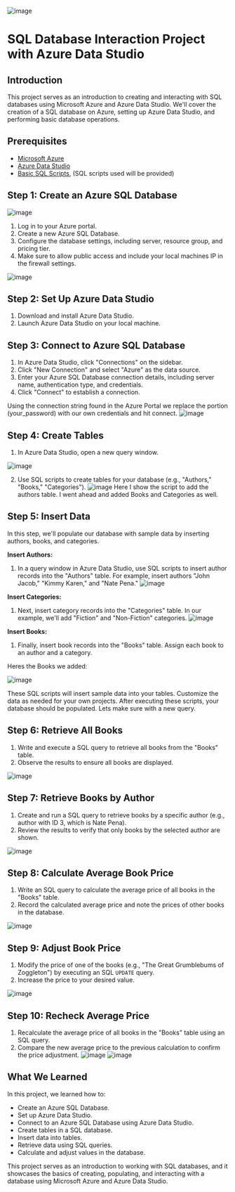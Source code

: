 ![image](https://github.com/itnatepena/SQL-DB-Intro/assets/147539410/c3f66eb5-314a-4f9c-b3d9-c7b2a768f6a3)

# SQL Database Interaction Project with Azure Data Studio

## Introduction

This project serves as an introduction to creating and interacting with SQL databases using Microsoft Azure and Azure Data Studio. We'll cover the creation of a SQL database on Azure, setting up Azure Data Studio, and performing basic database operations.

## Prerequisites

- [Microsoft Azure](https://azure.microsoft.com/)
- [Azure Data Studio](https://docs.microsoft.com/en-us/sql/azure-data-studio/download)
- [Basic SQL Scripts](https://www.dataquest.io/blog/sql-commands/), (SQL scripts used will be provided)

## Step 1: Create an Azure SQL Database
![image](https://github.com/itnatepena/SQL-DB-Intro/assets/147539410/e2adc24d-bbfb-493b-8d11-5f8bca17e968)

1. Log in to your Azure portal.
2. Create a new Azure SQL Database.
3. Configure the database settings, including server, resource group, and pricing tier.
4. Make sure to allow public access and include your local machines IP in the firewall settings.

![image](https://github.com/itnatepena/SQL-DB-Intro/assets/147539410/010c2153-450c-43a9-a0c6-49eded1d1258)


## Step 2: Set Up Azure Data Studio

1. Download and install Azure Data Studio.
2. Launch Azure Data Studio on your local machine.

## Step 3: Connect to Azure SQL Database

1. In Azure Data Studio, click "Connections" on the sidebar.
2. Click "New Connection" and select "Azure" as the data source.
3. Enter your Azure SQL Database connection details, including server name, authentication type, and credentials.
4. Click "Connect" to establish a connection.

Using the connection string found in the Azure Portal we replace the portion (your_password) with our own credentials and hit connect.
![image](https://github.com/itnatepena/SQL-DB-Intro/assets/147539410/e430f205-37f9-45fc-a287-a29e282f8f45)

## Step 4: Create Tables

1. In Azure Data Studio, open a new query window.

![image](https://github.com/itnatepena/SQL-DB-Intro/assets/147539410/085aa592-1ee3-4253-aabd-9c2a563398bb)

2. Use SQL scripts to create tables for your database (e.g., "Authors," "Books," "Categories").
![image](https://github.com/itnatepena/SQL-DB-Intro/assets/147539410/9d1e687b-c053-49a3-b76d-59e73f2904c4)
Here I show the script to add the authors table. I went ahead and added Books and Categories as well.

## Step 5: Insert Data

In this step, we'll populate our database with sample data by inserting authors, books, and categories.

**Insert Authors:**

1. In a query window in Azure Data Studio, use SQL scripts to insert author records into the "Authors" table. For example, insert authors "John Jacob," "Kimmy Karen," and "Nate Pena."
![image](https://github.com/itnatepena/SQL-DB-Intro/assets/147539410/94548352-5e3a-467a-bab4-a81cd6377e26)

**Insert Categories:**

1. Next, insert category records into the "Categories" table. In our example, we'll add "Fiction" and "Non-Fiction" categories.
![image](https://github.com/itnatepena/SQL-DB-Intro/assets/147539410/6cb04aeb-3c82-47fd-898e-19d98d49f286)


**Insert Books:**

1. Finally, insert book records into the "Books" table. Assign each book to an author and a category.

Heres the Books we added:

![image](https://github.com/itnatepena/SQL-DB-Intro/assets/147539410/883f1942-8d5b-43b7-a138-2f017660e614)


These SQL scripts will insert sample data into your tables. Customize the data as needed for your own projects. After executing these scripts, your database should be populated. 
Lets make sure with a new query.

## Step 6: Retrieve All Books

1. Write and execute a SQL query to retrieve all books from the "Books" table.
2. Observe the results to ensure all books are displayed.

![image](https://github.com/itnatepena/SQL-DB-Intro/assets/147539410/9b2fbd3c-3c68-4d78-81a5-d8f34484532e)


## Step 7: Retrieve Books by Author

1. Create and run a SQL query to retrieve books by a specific author (e.g., author with ID 3, which is Nate Pena).
2. Review the results to verify that only books by the selected author are shown.

![image](https://github.com/itnatepena/SQL-DB-Intro/assets/147539410/4049a38b-5a0e-4c6e-adfe-ac8900899510)


## Step 8: Calculate Average Book Price

1. Write an SQL query to calculate the average price of all books in the "Books" table.
2. Record the calculated average price and note the prices of other books in the database.

![image](https://github.com/itnatepena/SQL-DB-Intro/assets/147539410/758382c6-9841-46f0-b21b-45bbf76b8c86)


## Step 9: Adjust Book Price

1. Modify the price of one of the books (e.g., "The Great Grumblebums of Zoggleton") by executing an SQL `UPDATE` query.
2. Increase the price to your desired value.

![image](https://github.com/itnatepena/SQL-DB-Intro/assets/147539410/f2de1811-d7ff-4710-9142-4299fcca19e3)


## Step 10: Recheck Average Price

1. Recalculate the average price of all books in the "Books" table using an SQL query.
2. Compare the new average price to the previous calculation to confirm the price adjustment.
![image](https://github.com/itnatepena/SQL-DB-Intro/assets/147539410/b9dbe4ba-5996-46e9-8c43-10a9f8c7eeeb)
![image](https://github.com/itnatepena/SQL-DB-Intro/assets/147539410/b8005c64-f1d7-421a-bc70-dd1741beb59c)



## What We Learned

In this project, we learned how to:

- Create an Azure SQL Database.
- Set up Azure Data Studio.
- Connect to an Azure SQL Database using Azure Data Studio.
- Create tables in a SQL database.
- Insert data into tables.
- Retrieve data using SQL queries.
- Calculate and adjust values in the database.

This project serves as an introduction to working with SQL databases, and it showcases the basics of creating, populating, and interacting with a database using Microsoft Azure and Azure Data Studio.
